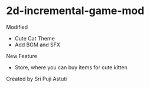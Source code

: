 # 2d-incremental-game-mod

Modified
- Cute Cat Theme
- Add BGM and SFX

New Feature
- Store, where you can buy items for cute kitten


Created by Sri Puji Astuti

